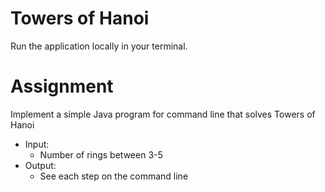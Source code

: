 # Towers of Hanoi
Run the application locally in your terminal.

  
# Assignment
Implement a simple Java program for command line that solves Towers of Hanoi
- Input: 
  - Number of rings between 3-5
- Output:
  - See each step on the command line
